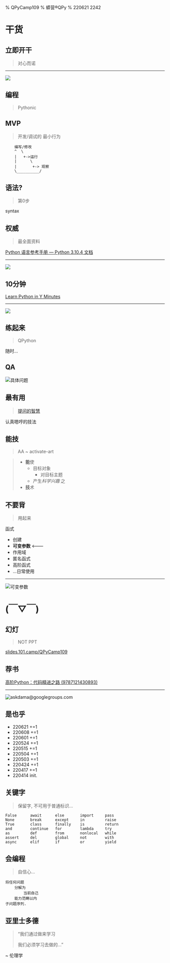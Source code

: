 % QPyCamp109
% 蟒营®QPy
% 220621 2242

# 干货


## 立即开干
> 对心而诺


-------

![](img/190416got-ride-dragon.jpg)

## 编程
> Pythonic

## MVP
> 开发/调试的 最小行为

```
    编写/修改
    ^  \ 
    |   +->运行
    |      \ 
    |       +-> 观察
    \__________/
```

## 语法?
> 第0步

syntax

## 权威
> 最全面资料

[Python 语言参考手册 — Python 3.10.4 文档](https://docs.python.org/zh-cn/3/reference/index.html)


-------

![](https://ipic.zoomquiet.top/2022-04-17-zshot%202022-04-17%2015.42.46.jpg!/fw/640)

## 10分钟
[Learn Python in Y Minutes](https://learnxinyminutes.com/docs/zh-cn/python-cn/)

-------


![](https://ipic.zoomquiet.top/2022-04-17-zshot%202022-04-17%2015.48.16.jpg!/fw/640)

## 练起来
> QPython

随时...

## QA

![具体问题](https://ipic.zoomquiet.top/2022-06-01-QPyIOQA.jpeg!/fw/420)

## 最有用
> [提问的智慧](https://github.com/DebugUself/How-To-Ask-Questions-The-Smart-Way/blob/master/README-zh_CN.md)

认真嗯哼的技法

## 能技
> AA ~ activate-art

>- **能**使
>    - 目标对象
>        - 对目标主题
>    - 产生*科学兴趣* 之
>- **技**术

## 不要背
> 用起来

函式

- 创建
- **可变参数** <---
- 作用域
- 匿名函式
- 高阶函式
- ...日常使用

-------


![可变参数](https://ipic.zoomquiet.top/2022-06-22-%E5%8F%AF%E5%8F%98%E5%8F%82%E6%95%B0%E7%90%86%E8%A7%A3.jpeg!/fw/510)

# (￣▽￣)


## 幻灯
> NOT PPT

[slides.101.camp/QPyCamp109](http://slides.101.camp/QPyCamp109.html)

## 荐书

[高阶Python：代码精进之路 (9787121430893)](https://j.youzan.com/SbiJBe)

-------

![askdama@googlegroups.com](http://openmindclub.zoomquiet.top/res/KEEP/kcn_ask-dama.jpg?imageView2/2/h/420)

## 是也乎

- 220621 +=1
- 220608 +=1
- 220601 +=1
- 220524 +=1
- 220515 +=1
- 220504 +=1
- 220503 +=1
- 220424 +=1
- 220417 +=1
- 220414 init.

## 关键字
> 保留字, 不可用于普通标识...

```
False      await      else       import     pass
None       break      except     in         raise
True       class      finally    is         return
and        continue   for        lambda     try
as         def        from       nonlocal   while
assert     del        global     not        with
async      elif       if         or         yield
```

## 会编程
> 自信心...

```
将任何问题
    分解为
        当前自己
    能力范畴以内
子问题序列.
```

## 亚里士多德
>“我们通过做来学习
> 
> 我们必须学习去做的…”

~ 伦理学

